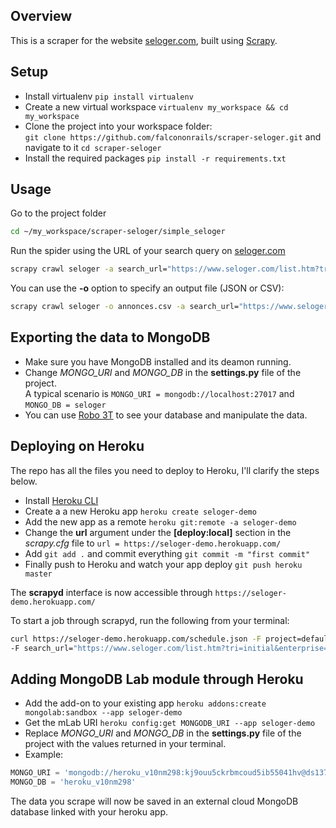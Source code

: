 ## Overview
This is a scraper for the website [seloger.com](https://www.seloger.com), built using [Scrapy](https://github.com/scrapy/scrapy/tree/1.7).

## Setup
- Install virtualenv `pip install virtualenv`
- Create a new virtual workspace `virtualenv my_workspace && cd my_workspace`
- Clone the project into your workspace folder:    
`git clone https://github.com/falcononrails/scraper-seloger.git` and navigate to it `cd scraper-seloger`
- Install the required packages `pip install -r requirements.txt`

## Usage
Go to the project folder 
```bash
cd ~/my_workspace/scraper-seloger/simple_seloger
```
Run the spider using the URL of your search query on [seloger.com](https://www.seloger.com)
```bash
scrapy crawl seloger -a search_url="https://www.seloger.com/list.htm?tri=initial&enterprise=0&idtypebien=2,1&pxMax=1000000&idtt=2,5&naturebien=1,2,4&ci=910377"
```
You can use the **-o** option to specify an output file (JSON or CSV):
```bash
scrapy crawl seloger -o annonces.csv -a search_url="https://www.seloger.com/list.htm?tri=initial&enterprise=0&idtypebien=2,1&pxMax=1000000&idtt=2,5&naturebien=1,2,4&ci=910377"
```
## Exporting the data to MongoDB 

- Make sure you have MongoDB installed and its deamon running.
- Change *MONGO_URI* and *MONGO_DB* in the **settings.py** file of the project.  
A typical scenario is `MONGO_URI = mongodb://localhost:27017` and `MONGO_DB = seloger`
- You can use [Robo 3T](https://robomongo.org/) to see your database and manipulate the data.

## Deploying on Heroku

The repo has all the files you need to deploy to Heroku, I'll clarify the steps below.
- Install [Heroku CLI](https://devcenter.heroku.com/articles/heroku-cli#download-and-install)
- Create a a new Heroku app `heroku create seloger-demo`
- Add the new app as a remote `heroku git:remote -a seloger-demo`
- Change the **url** argument under the **[deploy:local]** section in the *scrapy.cfg* file to `url = https://seloger-demo.herokuapp.com/`
- Add `git add .` and commit everything `git commit -m "first commit"`
- Finally push to Heroku and watch your app deploy `git push heroku master`

The **scrapyd** interface is now accessible through `https://seloger-demo.herokuapp.com/`

To start a job through scrapyd, run the following from your terminal:

```bash
curl https://seloger-demo.herokuapp.com/schedule.json -F project=default -F spider=seloger 
-F search_url="https://www.seloger.com/list.htm?tri=initial&enterprise=0&idtypebien=2,1&pxMax=1000000&idtt=2,5&naturebien=1,2,4&ci=910377"
```
## Adding MongoDB Lab module through Heroku
- Add the add-on to your existing app `heroku addons:create mongolab:sandbox --app seloger-demo`
- Get the mLab URI `heroku config:get MONGODB_URI --app seloger-demo`
- Replace *MONGO_URI* and *MONGO_DB* in the **settings.py** file of the project with the values returned in your terminal.
- Example: 
```python
MONGO_URI = 'mongodb://heroku_v10nm298:kj9ouu5ckrbmcoud5ib55041hv@ds137740.mlab.com:37740/heroku_v10nm298'
MONGO_DB = 'heroku_v10nm298'
```
The data you scrape will now be saved in an external cloud MongoDB database linked with your heroku app.

